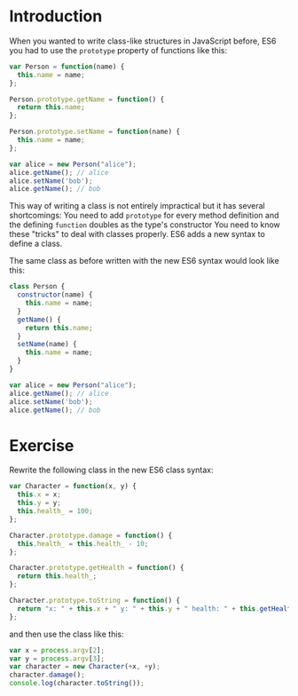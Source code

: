 # Introduction
When you wanted to write class-like structures in JavaScript before, ES6 you had to use the `prototype` property of functions like this:

```javascript
var Person = function(name) {
  this.name = name;
};

Person.prototype.getName = function() {
  return this.name;
};

Person.prototype.setName = function(name) {
  this.name = name;
};

var alice = new Person("alice");
alice.getName(); // alice
alice.setName('bob');
alice.getName(); // bob
```

This way of writing a class is not entirely impractical but it has
several shortcomings: You need to add `prototype` for every method
definition and the defining `function` doubles as the type's constructor
You need to know these "tricks" to deal with classes properly. ES6 adds a new syntax to define a class.

The same class as before written with the new ES6 syntax would look like this:

```javascript
class Person {
  constructor(name) {
    this.name = name;
  }
  getName() {
    return this.name;
  }
  setName(name) {
    this.name = name;
  }
}

var alice = new Person("alice");
alice.getName(); // alice
alice.setName('bob');
alice.getName(); // bob
```

# Exercise

Rewrite the following class in the new ES6 class syntax:

```javascript
var Character = function(x, y) {
  this.x = x;
  this.y = y;
  this.health_ = 100;
};

Character.prototype.damage = function() {
  this.health_ = this.health_ - 10;
};

Character.prototype.getHealth = function() {
  return this.health_;
};

Character.prototype.toString = function() {
  return "x: " + this.x + " y: " + this.y + " health: " + this.getHealth();
};
```

and then use the class like this:

```javascript
var x = process.argv[2];
var y = process.argv[3];
var character = new Character(+x, +y);
character.damage();
console.log(character.toString());
```
